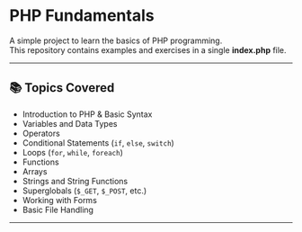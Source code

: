 # PHP Fundamentals

A simple project to learn the basics of PHP programming.  
This repository contains examples and exercises in a single **index.php** file.

---

## 📚 Topics Covered
- Introduction to PHP & Basic Syntax
- Variables and Data Types
- Operators
- Conditional Statements (`if`, `else`, `switch`)
- Loops (`for`, `while`, `foreach`)
- Functions
- Arrays
- Strings and String Functions
- Superglobals (`$_GET`, `$_POST`, etc.)
- Working with Forms
- Basic File Handling

---

